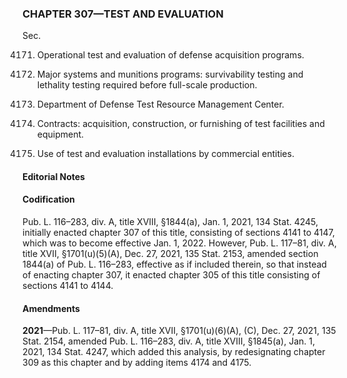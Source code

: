 ### **CHAPTER 307—TEST AND EVALUATION** ###

Sec.

4171. Operational test and evaluation of defense acquisition programs.

4172. Major systems and munitions programs: survivability testing and lethality testing required before full-scale production.

4173. Department of Defense Test Resource Management Center.

4174. Contracts: acquisition, construction, or furnishing of test facilities and equipment.

4175. Use of test and evaluation installations by commercial entities.

#### **Editorial Notes** ####

#### Codification ####

Pub. L. 116–283, div. A, title XVIII, §1844(a), Jan. 1, 2021, 134 Stat. 4245, initially enacted chapter 307 of this title, consisting of sections 4141 to 4147, which was to become effective Jan. 1, 2022. However, Pub. L. 117–81, div. A, title XVII, §1701(u)(5)(A), Dec. 27, 2021, 135 Stat. 2153, amended section 1844(a) of Pub. L. 116–283, effective as if included therein, so that instead of enacting chapter 307, it enacted chapter 305 of this title consisting of sections 4141 to 4144.

#### Amendments ####

**2021**—Pub. L. 117–81, div. A, title XVII, §1701(u)(6)(A), (C), Dec. 27, 2021, 135 Stat. 2154, amended Pub. L. 116–283, div. A, title XVIII, §1845(a), Jan. 1, 2021, 134 Stat. 4247, which added this analysis, by redesignating chapter 309 as this chapter and by adding items 4174 and 4175.